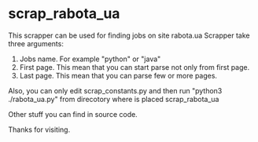 # scrap_rabota_ua
This scrapper can be used for finding jobs on site rabota.ua
Scrapper take three arguments:
  1. Jobs name. For example "python" or "java"
  2. First page. This mean that you can start parse not only from first page.
  3. Last page. This mean that you can parse few or more pages.
  
Also, you can only edit scrap_constants.py and then run "python3 ./rabota_ua.py" from direcotory where is placed scrap_rabota_ua

Other stuff you can find in source code.

Thanks for visiting.

